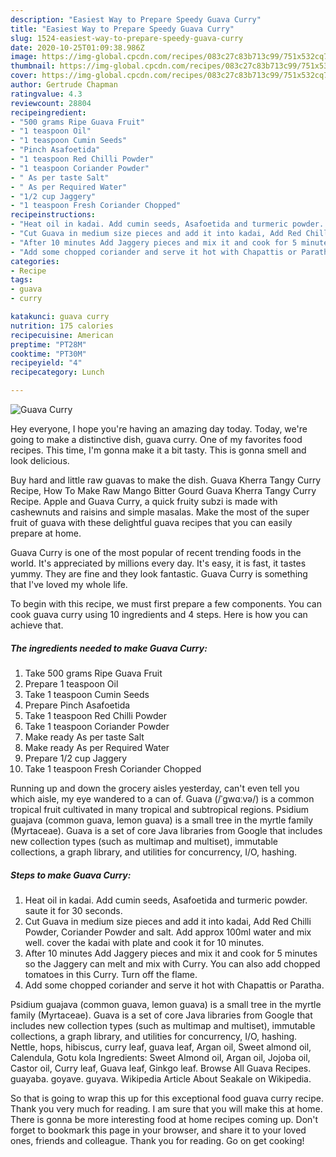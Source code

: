```yaml
---
description: "Easiest Way to Prepare Speedy Guava Curry"
title: "Easiest Way to Prepare Speedy Guava Curry"
slug: 1524-easiest-way-to-prepare-speedy-guava-curry
date: 2020-10-25T01:09:38.986Z
image: https://img-global.cpcdn.com/recipes/083c27c83b713c99/751x532cq70/guava-curry-recipe-main-photo.jpg
thumbnail: https://img-global.cpcdn.com/recipes/083c27c83b713c99/751x532cq70/guava-curry-recipe-main-photo.jpg
cover: https://img-global.cpcdn.com/recipes/083c27c83b713c99/751x532cq70/guava-curry-recipe-main-photo.jpg
author: Gertrude Chapman
ratingvalue: 4.3
reviewcount: 28804
recipeingredient:
- "500 grams Ripe Guava Fruit"
- "1 teaspoon Oil"
- "1 teaspoon Cumin Seeds"
- "Pinch Asafoetida"
- "1 teaspoon Red Chilli Powder"
- "1 teaspoon Coriander Powder"
- " As per taste Salt"
- " As per Required Water"
- "1/2 cup Jaggery"
- "1 teaspoon Fresh Coriander Chopped"
recipeinstructions:
- "Heat oil in kadai. Add cumin seeds, Asafoetida and turmeric powder. saute it for 30 seconds."
- "Cut Guava in medium size pieces and add it into kadai, Add Red Chilli Powder, Coriander Powder and salt. Add approx 100ml water and mix well. cover the kadai with plate and cook it for 10 minutes."
- "After 10 minutes Add Jaggery pieces and mix it and cook for 5 minutes so the Jaggery can melt and mix with Curry. You can also add chopped tomatoes in this Curry. Turn off the flame."
- "Add some chopped coriander and serve it hot with Chapattis or Paratha."
categories:
- Recipe
tags:
- guava
- curry

katakunci: guava curry 
nutrition: 175 calories
recipecuisine: American
preptime: "PT28M"
cooktime: "PT30M"
recipeyield: "4"
recipecategory: Lunch

---
```



![Guava Curry](https://img-global.cpcdn.com/recipes/083c27c83b713c99/751x532cq70/guava-curry-recipe-main-photo.jpg)

Hey everyone, I hope you're having an amazing day today. Today, we're going to make a distinctive dish, guava curry. One of my favorites food recipes. This time, I'm gonna make it a bit tasty. This is gonna smell and look delicious.

Buy hard and little raw guavas to make the dish. Guava Kherra Tangy Curry Recipe, How To Make Raw Mango Bitter Gourd Guava Kherra Tangy Curry Recipe. Apple and Guava Curry, a quick fruity subzi is made with cashewnuts and raisins and simple masalas. Make the most of the super fruit of guava with these delightful guava recipes that you can easily prepare at home.

Guava Curry is one of the most popular of recent trending foods in the world. It's appreciated by millions every day. It's easy, it is fast, it tastes yummy. They are fine and they look fantastic. Guava Curry is something that I've loved my whole life.


To begin with this recipe, we must first prepare a few components. You can cook guava curry using 10 ingredients and 4 steps. Here is how you can achieve that.

<!--inarticleads1-->

##### The ingredients needed to make Guava Curry:

1. Take 500 grams Ripe Guava Fruit
1. Prepare 1 teaspoon Oil
1. Take 1 teaspoon Cumin Seeds
1. Prepare Pinch Asafoetida
1. Take 1 teaspoon Red Chilli Powder
1. Take 1 teaspoon Coriander Powder
1. Make ready  As per taste Salt
1. Make ready  As per Required Water
1. Prepare 1/2 cup Jaggery
1. Take 1 teaspoon Fresh Coriander Chopped


Running up and down the grocery aisles yesterday, can&#39;t even tell you which aisle, my eye wandered to a can of. Guava (/ˈɡwɑːvə/) is a common tropical fruit cultivated in many tropical and subtropical regions. Psidium guajava (common guava, lemon guava) is a small tree in the myrtle family (Myrtaceae). Guava is a set of core Java libraries from Google that includes new collection types (such as multimap and multiset), immutable collections, a graph library, and utilities for concurrency, I/O, hashing. 

<!--inarticleads2-->

##### Steps to make Guava Curry:

1. Heat oil in kadai. Add cumin seeds, Asafoetida and turmeric powder. saute it for 30 seconds.
1. Cut Guava in medium size pieces and add it into kadai, Add Red Chilli Powder, Coriander Powder and salt. Add approx 100ml water and mix well. cover the kadai with plate and cook it for 10 minutes.
1. After 10 minutes Add Jaggery pieces and mix it and cook for 5 minutes so the Jaggery can melt and mix with Curry. You can also add chopped tomatoes in this Curry. Turn off the flame.
1. Add some chopped coriander and serve it hot with Chapattis or Paratha.


Psidium guajava (common guava, lemon guava) is a small tree in the myrtle family (Myrtaceae). Guava is a set of core Java libraries from Google that includes new collection types (such as multimap and multiset), immutable collections, a graph library, and utilities for concurrency, I/O, hashing. Nettle, hops, hibiscus, curry leaf, guava leaf, Argan oil, Sweet almond oil, Calendula, Gotu kola Ingredients: Sweet Almond oil, Argan oil, Jojoba oil, Castor oil, Curry leaf, Guava leaf, Ginkgo leaf. Browse All Guava Recipes. guayaba. goyave. guyava. Wikipedia Article About Seakale on Wikipedia. 

So that is going to wrap this up for this exceptional food guava curry recipe. Thank you very much for reading. I am sure that you will make this at home. There is gonna be more interesting food at home recipes coming up. Don't forget to bookmark this page in your browser, and share it to your loved ones, friends and colleague. Thank you for reading. Go on get cooking!

